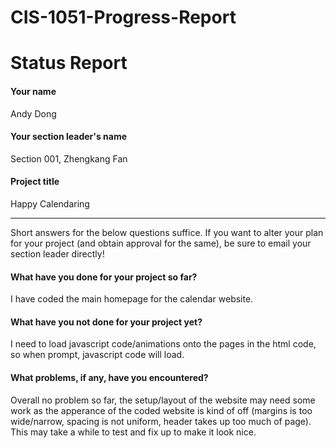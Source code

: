 # CIS-1051-Progress-Report
# Status Report

#### Your name

Andy Dong

#### Your section leader's name

Section 001, Zhengkang Fan

#### Project title

Happy Calendaring

***

Short answers for the below questions suffice. If you want to alter your plan for your project (and obtain approval for the same), be sure to email your section leader directly!

#### What have you done for your project so far?

I have coded the main homepage for the calendar website. 

#### What have you not done for your project yet?

I need to load javascript code/animations onto the pages in the html code, so when prompt, javascript code will load. 

#### What problems, if any, have you encountered?

Overall no problem so far, the setup/layout of the website may need some work as the apperance of the coded website is kind of off (margins is too wide/narrow, spacing is not uniform, header takes up too much of page). This may take a while to test and fix up to make it look nice.
